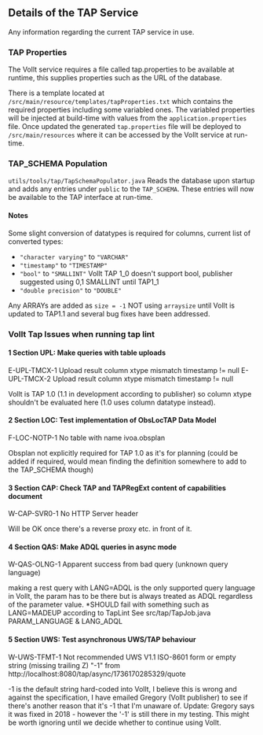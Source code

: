 ## Details of the TAP Service
Any information regarding the current TAP service in use.

### TAP Properties
The Vollt service requires a file called tap.properties to be available at runtime, this supplies properties such as the URL of the database.

There is a template located at ``/src/main/resource/templates/tapProperties.txt`` which contains the required properties including some variabled ones. The variabled properties will be injected at build-time with values from the ``application.properties`` file. Once updated the generated ``tap.properties`` file will be deployed to ``/src/main/resources`` where it can be accessed by the Vollt service at run-time. 

### TAP_SCHEMA Population
``utils/tools/tap/TapSchemaPopulator.java`` Reads the database upon startup and adds any entries under ``public`` to the ``TAP_SCHEMA``. These entries will now be available to the TAP interface at run-time.
#### Notes
Some slight conversion of datatypes is required for columns, current list of converted types:
- ```"character varying"``` to ```"VARCHAR"```
- ```"timestamp"``` to ```"TIMESTAMP"```
- ```"bool"``` to ```"SMALLINT"```        Vollt TAP 1_0 doesn't support bool, publisher suggested using 0,1 SMALLINT until TAP1_1
- ```"double precision"``` to ```"DOUBLE"```

Any ARRAYs are added as ``size = -1`` NOT using ```arraysize``` until Vollt is updated to TAP1.1 and several bug fixes have been addressed.

### Vollt Tap Issues when running tap lint

#### 1 Section UPL: Make queries with table uploads
E-UPL-TMCX-1 Upload result column xtype mismatch timestamp != null
E-UPL-TMCX-2 Upload result column xtype mismatch timestamp != null

Vollt is TAP 1.0 (1.1 in development according to publisher) so column xtype shouldn't be evaluated here (1.0 uses column datatype instead).

#### 2 Section LOC: Test implementation of ObsLocTAP Data Model
F-LOC-NOTP-1 No table with name ivoa.obsplan

Obsplan not explicitly required for TAP 1.0 as it's for planning (could be added if required, would mean finding the definition somewhere to add to the TAP_SCHEMA though)

#### 3 Section CAP: Check TAP and TAPRegExt content of capabilities document
W-CAP-SVR0-1 No HTTP Server header

Will be OK once there's a reverse proxy etc. in front of it.

#### 4 Section QAS: Make ADQL queries in async mode
W-QAS-OLNG-1 Apparent success from bad query (unknown query language)

making a rest query with LANG=ADQL is the only supported query language in Vollt, the param has to be there but is always treated as ADQL regardless of the parameter value.
*SHOULD fail with something such as LANG=MADEUP according to TapLint
See src/tap/TapJob.java PARAM_LANGUAGE & LANG_ADQL

#### 5 Section UWS: Test asynchronous UWS/TAP behaviour
W-UWS-TFMT-1 Not recommended UWS V1.1 ISO-8601 form or empty string (missing trailing Z) "-1" from http://localhost:8080/tap/async/1736170285329/quote

-1 is the default string hard-coded into Vollt, I believe this is wrong and against the specification, I have emailed Gregory (Vollt publisher) to see if there's another
reason that it's -1 that I'm unaware of. Update: Gregory says it was fixed in 2018 - however the '-1' is still there in my testing. This might be worth ignoring until we decide
whether to continue using Vollt.


